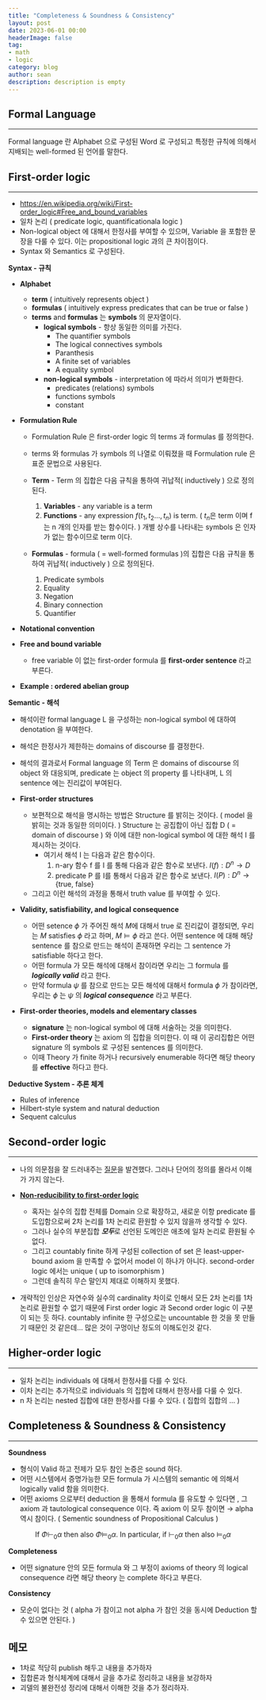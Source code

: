 ```yaml
---
title: "Completeness & Soundness & Consistency"
layout: post
date: 2023-06-01 00:00
headerImage: false
tag:
- math
- logic
category: blog
author: sean
description: description is empty
---
```


## Formal Language

---

Formal language 란 Alphabet 으로 구성된 Word 로 구성되고 특정한 규칙에 의해서 지배되는 well-formed 된 언어를 말한다.

## First-order logic

---

- https://en.wikipedia.org/wiki/First-order_logic#Free_and_bound_variables
- 일차 논리 ( predicate logic, quantificationala logic )
- Non-logical object 에 대해서 한정사를 부여할 수 있으며, Variable 을 포함한 문장을 다룰 수 있다. 이는 propositional logic 과의 큰 차이점이다.
- Syntax 와 Semantics 로 구성된다.

**Syntax - 규칙**

- **Alphabet**
    - **term** ( intuitively represents object )
    - **formulas** ( intuitively  express predicates that can be true or false )
    - **terms** and **formulas** 는 **symbols** 의 문자열이다.
        - **logical symbols** - 항상 동일한 의미를 가진다.
            - The quantifier symbols
            - The logical connectives symbols
            - Paranthesis
            - A finite set of variables
            - A equality symbol
        - **non-logical symbols** - interpretation 에 따라서 의미가 변화한다.
            - predicates (relations) symbols
            - functions symbols
            - constant
- **Formulation Rule**
    - Formulation Rule 은 first-order logic 의 terms 과 formulas 를 정의한다.
    - terms 와 formulas 가 symbols 의 나열로 이뤄졌을 때  Formulation rule 은 표준 문법으로 사용된다.

    - **Term** - Term 의 집합은 다음 규칙을 통하여 귀납적( inductively ) 으로 정의된다.
        1. **Variables** - any variable is a term
        2. **Functions** - any expression $f(t_1,t_2...,t_n)$ is term. ( $t_n$은 term 이며 f 는 n 개의 인자를 받는 함수이다. ) 개별 상수를 나타내는 symbols 은 인자가 없는 함수이므로 term 이다.
    - **Formulas** - formula ( = well-formed formulas )의 집합은 다음 규칙을 통하여 귀납적( inductively ) 으로 정의된다.
        1. Predicate symbols
        2. Equality
        3. Negation
        4. Binary connection
        5. Quantifier

- **Notational convention**
- **Free and bound variable**
    - free variable 이 없는 first-order formula 를 **first-order sentence** 라고 부른다.
- **Example : ordered abelian group**

**Semantic - 해석**

- 해석이란 formal language L 을 구성하는 non-logical symbol 에 대하여 denotation 을 부여한다.
- 해석은 한정사가 제한하는 domains of discourse 를 결정한다.
- 해석의 결과로서 Formal language 의 Term 은 domains of discourse 의 object 와 대응되며, predicate 는 object 의 property 를 나타내며,  L 의 sentence 에는 진리값이 부여된다.

- ****First-order structures****
    - 보편적으로 해석을 명시하는 방법은 Structure 를 밝히는 것이다. ( model 을 밝히는 것과 동일한 의미이다. ) Structure 는 공집합이 아닌 집합 D ( = domain of discourse ) 와 이에 대한 non-logical symbol 에 대한 해석 I 를 제시하는 것이다.
        - 여기서 해석 I 는 다음과 같은 함수이다.
            1. n-ary 함수 f 를 I 를 통해 다음과 같은 함수로 보낸다. $I(f) :D^n\rightarrow D$
            2. predicate P 를 I를 통해서 다음과 같은 함수로 보낸다. $I(P):D^n \rightarrow \{\text{true, false}\}$
    - 그리고 이런 해석의 과정을 통해서 truth value 를 부여할 수 있다.

- **Validity, satisfiability, and logical consequence**
    - 어떤 setence $\phi$ 가 주어진 해석 $M$에 대해서 true 로 진리값이 결정되면, 우리는 $M \text{ satisfies } \phi$ 라고 하며, $M \vDash \phi$ 라고 쓴다. 어떤 sentence 에 대해 해당 sentence 를 참으로 만드는 해석이 존재하면 우리는 그 sentence 가 satisfiable 하다고 한다.
    - 어떤 formula 가 모든 해석에 대해서 참이라면 우리는 그 formula 를 ***logically valid*** 라고 한다.
    - 만약 formula $\psi$ 를 참으로 만드는 모든 해석에 대해서 formula $\phi$ 가 참이라면, 우리는 $\phi$  는 $\psi$ 의 ***logical consequence*** 라고 부른다.

- **First-order theories, models and elementary classes**
    - **signature** 는 non-logical symbol 에 대해 서술하는 것을 의미한다.
    - **First-order theory** 는 axiom 의 집합을 의미한다. 이 때 이 공리집합은 어떤 signature 의 symbols 로 구성된 sentences 를 의미한다.
    - 이때 Theory 가 finite 하거나 recursively enumerable 하다면 해당 theory 를 **effective** 하다고 한다.

**Deductive System - 추론 체계**

- Rules of inference
- Hilbert-style system and natural deduction
- Sequent calculus

## Second-order logic

---

- 나의 의문점을 잘 드러내주는 [질문](https://math.stackexchange.com/questions/2617708/what-is-the-difference-between-first-order-logic-on-a-power-set-and-second-orde)을 발견했다. 그러나 단어의 정의를 몰라서 이해가 가지 않는다.
- **[Non-reducibility to first-order logic](https://en.wikipedia.org/wiki/Second-order_logic#Non-reducibility_to_first-order_logic)**
    - 혹자는 실수의 집합 전체를 Domain 으로 확장하고, 새로운 이항 predicate 를 도입함으로써 2차 논리를 1차 논리로 환원할 수 있지 않을까 생각할 수 있다.
    - 그러나 실수의 부분집합 ***모두***로 선언된 도메인은 애초에 일차 논리로 환원될 수 없다.
    - 그리고 countably finite 하게 구성된 collection of set 은 least-upper-bound axiom 을 만족할 수 없어서 model 이 하나가 아니다. second-order logic 에서는 unique ( up to isomorphism )
    - 그런데 솔직히 무슨 말인지 제대로 이해하지 못했다.

- 개략적인 인상은 자연수와 실수의 cardinality 차이로 인해서 모든 2차 논리를 1차 논리로 환원할 수 없기 때문에 First order logic 과 Second order logic 이 구분이 되는 듯 하다. countably infinite 한 구성으로는 uncountable 한 것을 못 만들기 때문인 것 같은데... 많은 것이 구멍이난 정도의 이해도인것 같다.

## Higher-order logic

---

- 일차 논리는 individuals 에 대해서 한정사를 다를 수 있다.
- 이차 논리는 추가적으로 individuals 의 집합에 대해서 한정사를 다룰 수 있다.
- n 차 논리는 nested 집합에 대한 한정사를 다룰 수 있다. ( 집합의 집합의 ... )

## Completeness & Soundness & Consistency

---

**Soundness**

- 형식이 Valid 하고 전제가 모두 참인 논증은 sound 하다.
- 어떤 시스템에서 증명가능한 모든 formula 가 시스템의 semantic 에 의해서 logically valid 함을 의미한다.
- 어떤 axioms 으로부터 deduction 을 통해서 formula 를 유도할 수 있다면 , 그 axiom 과 tautological consequence 이다. 즉 axiom 이 모두 참이면 → alpha 역시 참이다. ( Sementic soundness of Propositional Calculus )

$$
\text{If } \Phi \vdash_0 \alpha \text{ then also } \Phi \vDash_0 \alpha \text{. In particular, if } \vdash_0 \alpha \text{ then also } \vDash_0 \alpha
$$

**Completeness**

- 어떤 signature 안의 모든 formula 와 그 부정이 axioms of theory 의 logical consequence 라면 해당 theory 는 complete 하다고 부른다.

**Consistency**

- 모순이 없다는 것 ( alpha 가 참이고 not alpha 가 참인 것을 동시에 Deduction 할 수 있으면 안된다. )


## 메모
- 1차로 적당히 publish 해두고 내용을 추가하자
- 집합론과 형식체계에 대해서 글을 추가로 정리하고 내용을 보강하자
- 괴델의 불완전성 정리에 대해서 이해한 것을 추가 정리하자.
